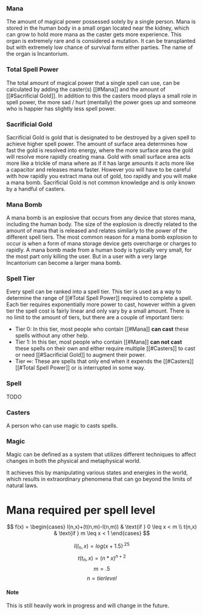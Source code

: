 ### Mana
The amount of magical power possessed solely by a single person. Mana is stored in the human body in a small organ located near the kidney, which can grow to hold more mana as the caster gets more experience. This organ is extremely rare and is considered a mutation. It can be transplanted but with extremely low chance of survival form either parties. The name of the organ is Incantorium.
 
### Total Spell Power
The total amount of magical power that a single spell can use, can be calculated by adding the caster(s) [[#Mana]] and the amount of [[#Sacrificial Gold]]. In addition to this the casters mood plays a small role in spell power, the more sad / hurt (mentally) the power goes up and someone who is happier has slightly less spell power.

### Sacrificial Gold
Sacrificial Gold is gold that is designated to be destroyed by a given spell to achieve higher spell power. The amount of surface area determines how fast the gold is resolved into energy, where the more surface area the gold will resolve more rapidly creating mana. Gold with small surface area acts more like a trickle of mana where as if it has large amounts it acts more like a capacitor and releases mana faster. However you will have to be careful with how rapidly you extract mana out of gold, too rapidly and you will make a mana bomb. Sacrificial Gold is not common knowledge and is only known by a handful of casters.

### Mana Bomb
A mana bomb is an explosive that occurs from any device that stores mana, including the human body. The size of the explosion is directly related to the amount of mana that is released and relates similarly to the power of the different spell tiers. The most common reason for a mana bomb explosion to occur is when a form of mana storage device gets overcharge or charges to rapidly. A mana bomb made from a human body is typically very small, for the most part only killing the user. But in a user with a very large Incantorium can become a larger mana bomb.

### Spell Tier
Every spell can be ranked into a spell tier. This tier is used as a way to determine the range of [[#Total Spell Power]] required to complete a spell. Each tier requires exponentially more power to cast, however within a given tier the spell cost is fairly linear and only vary by a small amount. There is no limit to the amount of tiers, but there are a couple of important tiers:

- Tier 0: In this tier, most people who contain [[#Mana]] **can cast** these spells without any other help.
- Tier 1: In this tier, most people who contain [[#Mana]] **can not cast** these spells on their own and either require multiple [[#Casters]] to cast or need [[#Sacrificial Gold]] to augment their power.
- Tier $\infty$: These are spells that only end when it expends the [[#Casters]] [[#Total Spell Power]] or is interrupted in some way.


### Spell
TODO

### Casters
A person who can use magic to casts spells.

### Magic
Magic can be defined as a system that utilizes different techniques to affect changes in both the physical and metaphysical world.

It achieves this by manipulating various states and energies in the world, which results in extraordinary phenomena that can go beyond the limits of natural laws.


# Mana required per spell level

$$
f(x) =
\begin{cases}
l(n,x)+(t(n,m)-l(n,m)) & \text{if } 0 \leq x < m \\
t(n,x) & \text{if } m \leq x < 1
\end{cases}
$$

$$l(l_n,x) = log(x+1.5)^.25$$
$$t(t_n,x)=(n*x)^{n+2}$$
$$m=.5$$
$$n=tier level$$


#### Note
This is still heavily work in progress and will change in the future.



